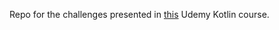 Repo for the challenges presented in [this](https://www.udemy.com/course/kotlin-for-java-developers/) Udemy Kotlin course.
